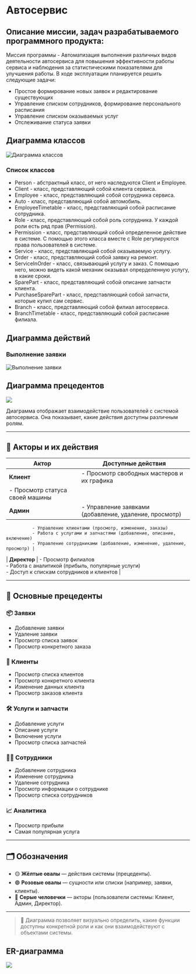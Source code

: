 # Автосервис
## Описание миссии, задач разрабатываемого программного продукта:
Миссия программы - Автоматизация выполнения различных видов деятельности автосервиса для повышения эффективности работы сервиса и наблюдения за статистическими показателями для улучшения работы.
В ходе эксплуатации планируется решить следующие задачи:
-   Простое формирование новых заявок и редактирование существующих
-   Управление списком сотрудников, формирование персонального расписания
-   Управление списком оказываемых услуг
-   Отслеживание статуса заявки

## Диаграмма классов
![](./img/Classes.jpg "Диаграмма классов")

### Список классов
-   Person - абстрактный класс, от него наследуются Client и Employee.
-   Client - класс, представляющий собой клиента сервиса.
-   Employee - класс, представляющий собой сотрудника сервиса.
-   Auto - класс, представляющий собой автомобиль.
-   EmployeeTimetable - класс, представляющий собой расписание сотрудника.
-   Role - класс, представляющий собой роль сотрудника. У каждой роли есть ряд прав (Permission).
-   Permission - класс, представляющий собой определенное действие в системе. С помощью этого класса вместе с Role регулируются права пользователей в системе.
-   Service - класс, представляющий собой оказываемую услугу.
-   Order - класс, представляющий собой заявку на ремонт.
-   ServiceInOrder - класс, связывающий услугу и заказ. С помощью него,  можно видеть какой механик оказывал опрерделенную услугу, в какие сроки.
-   SparePart - класс, представляющий собой описание запчасти клиента.
-   PurchaseSparePart - класс, представляющий собой запчасти, которые купил сам сервис.
-   Branch - класс, представляющий собой филиал автосервиса.
-   BranchTimetable - класс, представляющий собой расписание филиала.

## Диаграмма действий
### Выполнение заявки
![](./img/Activity.jpg "Выполнение заявки")

## Диаграмма прецедентов
![](./img/UseCase.jpg)

Диаграмма отображает взаимодействие пользователей с системой автосервиса. Она показывает, какие действия доступны различным ролям.

---

## 👥 Акторы и их действия

| Актор     | Доступные действия |
|-----------|--------------------|
| **Клиент** | - Просмотр свободных мастеров и их графика  
              - Просмотр статуса своей машины |
| **Админ**  | - Управление заявками (добавление, удаление, просмотр)  
              - Управление клиентами (просмотр, изменение, заказы)  
              - Работа с услугами и запчастями (добавление, описание, включение)  
              - Управление сотрудниками (добавление, изменение, удаление, просмотр) |
| **Директор** | - Просмотр филиалов  
                 - Работа с аналитикой (прибыль, популярные услуги)  
                 - Доступ к спискам сотрудников и клиентов |


---

## 🧾 Основные прецеденты

### 📦 Заявки
- Добавление заявки  
- Удаление заявки  
- Просмотр списка заявок  
- Просмотр конкретного заказа

### 👤 Клиенты
- Просмотр списка клиентов  
- Просмотр конкретного клиента  
- Изменение данных клиента  
- Просмотр заказов клиента

### 🛠 Услуги и запчасти
- Добавление услуги  
- Описание услуги  
- Включение услуги  
- Просмотр списка запчастей

### 👨‍🔧 Сотрудники
- Добавление сотрудника  
- Изменение сотрудника  
- Удаление сотрудника  
- Просмотр информации о сотруднике  
- Просмотр списка сотрудников

### 📈 Аналитика
- Просмотр прибыли  
- Самая популярная услуга

---

## 🗂 Обозначения

- 🟡 **Жёлтые овалы** — действия системы (прецеденты).
- 🟣 **Розовые овалы** — сущности или списки (например, заявки, клиенты).
- 👤 **Серые человечки** — акторы (пользователи системы: Клиент, Админ, Директор).

---

> 📌 Диаграмма позволяет визуально определить, какие функции доступны конкретной роли и как они взаимодействуют с объектами системы.

## ER-диаграмма
![](./img/ER.png)


